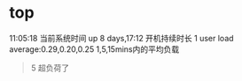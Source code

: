 # top  
11:05:18 当前系统时间
up 8 days,17:12 开机持续时长
1 user
load average:0.29,0.20,0.25 1,5,15mins内的平均负载

>5 超负荷了




